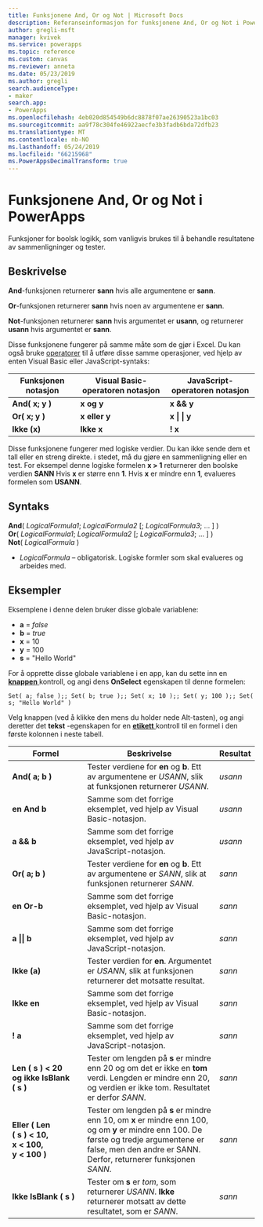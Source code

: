 ```yaml
---
title: Funksjonene And, Or og Not | Microsoft Docs
description: Referanseinformasjon for funksjonene And, Or og Not i PowerApps, inkludert syntaks og eksempler
author: gregli-msft
manager: kvivek
ms.service: powerapps
ms.topic: reference
ms.custom: canvas
ms.reviewer: anneta
ms.date: 05/23/2019
ms.author: gregli
search.audienceType:
- maker
search.app:
- PowerApps
ms.openlocfilehash: 4eb020d854549b6dc8878f07ae26390523a1bc03
ms.sourcegitcommit: aa9f78c304fe46922aecfe3b3fadb6bda72dfb23
ms.translationtype: MT
ms.contentlocale: nb-NO
ms.lasthandoff: 05/24/2019
ms.locfileid: "66215968"
ms.PowerAppsDecimalTransform: true
---
```

# <a name="and-or-and-not-functions-in-powerapps"></a>Funksjonene And, Or og Not i PowerApps

Funksjoner for boolsk logikk, som vanligvis brukes til å behandle resultatene av sammenligninger og tester.

## <a name="description"></a>Beskrivelse

**And**-funksjonen returnerer **sann** hvis alle argumentene er **sann**.

**Or**-funksjonen returnerer **sann** hvis noen av argumentene er **sann**.

**Not**-funksjonen returnerer **sann** hvis argumentet er **usann**, og returnerer **usann** hvis argumentet er **sann**.

Disse funksjonene fungerer på samme måte som de gjør i Excel. Du kan også bruke [operatorer](operators.md) til å utføre disse samme operasjoner, ved hjelp av enten Visual Basic eller JavaScript-syntaks:

| Funksjonen notasjon | Visual Basic-operatoren notasjon | JavaScript-operatoren notasjon |
| -------------|------------|--------|
| **And( x; y )** | **x og y** | **x && y** |
| **Or( x; y )** | **x eller y** | **x &#124; &#124; y** |
| **Ikke (x)** | **Ikke x** | **! x** |

Disse funksjonene fungerer med logiske verdier. Du kan ikke sende dem et tall eller en streng direkte. i stedet, må du gjøre en sammenligning eller en test. For eksempel denne logiske formelen **x > 1** returnerer den boolske verdien **SANN** Hvis **x** er større enn **1**. Hvis **x** er mindre enn **1**, evalueres formelen som **USANN**.

## <a name="syntax"></a>Syntaks

**And**( *LogicalFormula1*; *LogicalFormula2* [; *LogicalFormula3*; ... ] )<br>
**Or**( *LogicalFormula1*; *LogicalFormula2* [; *LogicalFormula3*; ... ] )<br>
**Not**( *LogicalFormula* )

- *LogicalFormula* – obligatorisk.  Logiske formler som skal evalueres og arbeides med.

## <a name="examples"></a>Eksempler

Eksemplene i denne delen bruker disse globale variablene:

- **a** = *false*
- **b** = *true*
- **x** = 10
- **y** = 100
- **s** = "Hello World"

For å opprette disse globale variablene i en app, kan du sette inn en [ **knappen** ](../controls/control-button.md) kontroll, og angi dens **OnSelect** egenskapen til denne formelen:

```powerapps-comma
Set( a; false );; Set( b; true );; Set( x; 10 );; Set( y; 100 );; Set( s; "Hello World" )
```

Velg knappen (ved å klikke den mens du holder nede Alt-tasten), og angi deretter det **tekst** -egenskapen for en [ **etikett** ](../controls/control-text-box.md) kontroll til en formel i den første kolonnen i neste tabell.

| Formel | Beskrivelse | Resultat |
|---------|-------------|--------|
| **And( a; b )** | Tester verdiene for **en** og **b**.  Ett av argumentene er *USANN*, slik at funksjonen returnerer *USANN*. | *usann* |
| **en And b** | Samme som det forrige eksemplet, ved hjelp av Visual Basic-notasjon. | *usann* |
| **a && b** | Samme som det forrige eksemplet, ved hjelp av JavaScript-notasjon. | *usann* |
| **Or( a; b )** | Tester verdiene for **en** og **b**. Ett av argumentene er *SANN*, slik at funksjonen returnerer *SANN*. | *sann* |
| **en Or-b** | Samme som det forrige eksemplet, ved hjelp av Visual Basic-notasjon. | *sann* |
| **a &#124;&#124; b** | Samme som det forrige eksemplet, ved hjelp av JavaScript-notasjon. | *sann* |
| **Ikke (a)** | Tester verdien for **en**. Argumentet er *USANN*, slik at funksjonen returnerer det motsatte resultat. | *sann* |
| **Ikke en** | Samme som det forrige eksemplet, ved hjelp av Visual Basic-notasjon. | *sann* |
| **! a** | Samme som det forrige eksemplet, ved hjelp av JavaScript-notasjon. | *sann* |
| **Len (&nbsp;s&nbsp;)&nbsp;<&nbsp;20 og&nbsp;ikke&nbsp;IsBlank (&nbsp;s&nbsp;)** | Tester om lengden på **s** er mindre enn 20 og om det er ikke en **tom** verdi. Lengden er mindre enn 20, og verdien er ikke tom. Resultatet er derfor *SANN*. | *sann* |
| **Eller (&nbsp;Len (&nbsp;s&nbsp;)&nbsp;<&nbsp;10, x&nbsp;<&nbsp;100, y&nbsp;<&nbsp;100&nbsp;)** | Tester om lengden på **s** er mindre enn 10, om **x** er mindre enn 100, og om **y** er mindre enn 100. De første og tredje argumentene er false, men den andre er SANN. Derfor, returnerer funksjonen *SANN*. | *sann* |
| **Ikke IsBlank (&nbsp;s&nbsp;)** | Tester om **s** er *tom*, som returnerer *USANN*. **Ikke** returnerer motsatt av dette resultatet, som er *SANN*. | *sann* |